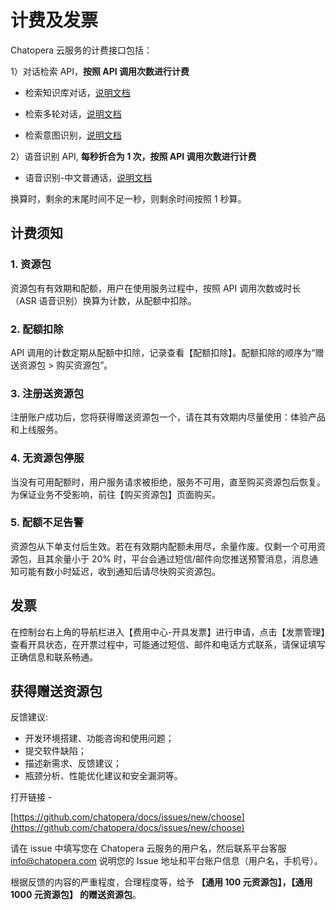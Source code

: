 # 计费及发票

Chatopera 云服务的计费接口包括：

1）对话检索 API，**按照 API 调用次数进行计费**

* 检索知识库对话，[说明文档](https://docs.chatopera.com/products/chatbot-platform/references/sdk/chatbot/chat.html#%E6%A3%80%E7%B4%A2%E7%9F%A5%E8%AF%86%E5%BA%93)

* 检索多轮对话，[说明文档](https://docs.chatopera.com/products/chatbot-platform/references/sdk/chatbot/chat.html#%E6%A3%80%E7%B4%A2%E5%A4%9A%E8%BD%AE%E5%AF%B9%E8%AF%9D)

* 检索意图识别，[说明文档](https://docs.chatopera.com/products/chatbot-platform/references/sdk/chatbot/chat.html#%E6%A3%80%E7%B4%A2%E6%84%8F%E5%9B%BE%E8%AF%86%E5%88%AB)

2）语音识别 API, **每秒折合为 1 次，按照 API 调用次数进行计费**

* 语音识别-中文普通话，[说明文档](https://docs.chatopera.com/products/chatbot-platform/references/sdk/chatbot/asr.html)

换算时，剩余的末尾时间不足一秒，则剩余时间按照 1 秒算。

## 计费须知

### 1. 资源包

资源包有有效期和配额，用户在使用服务过程中，按照 API 调用次数或时长（ASR 语音识别）换算为计数，从配额中扣除。

### 2. 配额扣除

API 调用的计数定期从配额中扣除，记录查看【配额扣除】。配额扣除的顺序为“赠送资源包 > 购买资源包”。

### 3. 注册送资源包

注册账户成功后，您将获得赠送资源包一个，请在其有效期内尽量使用：体验产品和上线服务。

### 4. 无资源包停服

当没有可用配额时，用户服务请求被拒绝，服务不可用，直至购买资源包后恢复。为保证业务不受影响，前往【购买资源包】页面购买。

### 5. 配额不足告警

资源包从下单支付后生效。若在有效期内配额未用尽，余量作废。仅剩一个可用资源包，且其余量小于 20% 时，平台会通过短信/邮件向您推送预警消息，消息通知可能有数小时延迟，收到通知后请尽快购买资源包。

## 发票

在控制台右上角的导航栏进入【费用中心-开具发票】进行申请，点击【发票管理】查看开具状态，在开票过程中，可能通过短信、邮件和电话方式联系，请保证填写正确信息和联系畅通。

## 获得赠送资源包

反馈建议:

* 开发环境搭建、功能咨询和使用问题；
* 提交软件缺陷；
* 描述新需求、反馈建议；
* 瓶颈分析、性能优化建议和安全漏洞等。

打开链接 -

[https://github.com/chatopera/docs/issues/new/choose](https://github.com/chatopera/docs/issues/new/choose)

请在 issue 中填写您在 Chatopera 云服务的用户名，然后联系平台客服 info@chatopera.com 说明您的 Issue 地址和平台账户信息（用户名，手机号）。

根据反馈的内容的严重程度，合理程度等，给予 **【通用 100 元资源包】，【通用 1000 元资源包】 的赠送资源包**。
